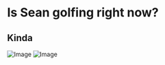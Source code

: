 
# Is Sean golfing right now?



## Kinda

![Image](https://media.giphy.com/media/qAREK41X3nzl6/giphy.gif)
![Image](https://media.giphy.com/media/3oEjI105rmEC22CJFK/giphy.gif)


